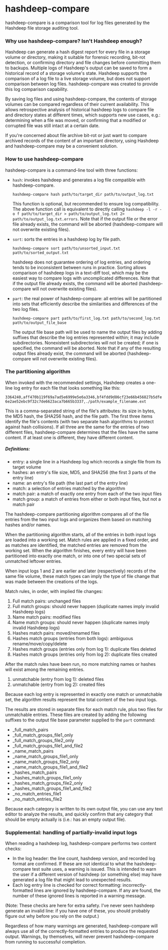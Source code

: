 # hashdeep-compare
hashdeep-compare is a comparison tool for log files generated by the Hashdeep file storage auditing tool.

### Why use hashdeep-compare? Isn't Hashdeep enough?
Hashdeep can generate a hash digest report for every file in a storage volume or directory, making it suitable for forensic recording, bit-rot detection, or confirming directory and file changes before committing them to backups. Multiple logs of Hashdeep's output can be saved to form a historical record of a storage volume's state. Hashdeep supports the comparison of a log file to a live storage volume, but does not support comparison between log files. hashdeep-compare was created to provide this log comparison capability.

By saving log files and using hashdeep-compare, the contents of storage volumes can be compared regardless of their current availability. This allows retrospective analysis of historical hashdeep logs to compare file and directory states at different times, which supports new use cases, e.g.: determining when a file was moved, or confirming that a modified or corrupted file was still intact at a certain date. 

If you're concerned about file archive bit-rot or just want to compare archived records of the content of an important directory, using Hashdeep and hashdeep-compare may be a convenient solution.

### How to use hashdeep-compare
hashdeep-compare is a command-line tool with three functions:
* `hash`: invokes hashdeep and generates a log file compatible with hashdeep-compare.
    
    `hashdeep-compare hash path/to/target_dir path/to/output_log.txt`
    
    This function is optional, but recommended to ensure log compatibility. The above function call is equivalent to directly calling 
    `hashdeep -l -r -o f path/to/target_dir > path/to/output_log.txt 2> path/to/output_log.txt.errors`. Note that if the output file or the error file already exists, the command will be aborted (hashdeep-compare will not overwrite existing files).
    
* `sort`: sorts the entries in a hashdeep log by file path.

    `hashdeep-compare sort path/to/unsorted_input.txt path/to/sorted_output.txt`
    
    hashdeep does not guarantee ordering of log entries, and ordering tends to be inconsistent between runs in practice. Sorting allows comparison of hashdeep logs in a text-diff tool, which may be the easiest way to compare logs with uncomplicated differences. Note that if the output file already exists, the command will be aborted (hashdeep-compare will not overwrite existing files).
* `part`: the real power of hashdeep-compare: all entries will be partitioned into sets that efficiently describe the similarities and differences of the two log files.

    `hashdeep-compare part path/to/first_log.txt path/to/second_log.txt path/to/output_file_base`
    
    The output file base path will be used to name the output files by adding suffixes that describe the log entries represented within; it may include subdirectories. Nonexistent subdirectories will not be created; if one is specified, the command will be aborted. Note that if any of the resulting output files already exist, the command will be aborted (hashdeep-compare will not overwrite existing files).

### The partitioning algorithm

When invoked with the recommended settings, Hashdeep creates a one-line log entry for each file that looks something like this:

`3364240,aff470b119f69a7ad5e6999e5e6a3346,bf4fdd9d86cf23e66b456827b5dfe6e2ae52ebc9f32c7de6623aca7b665b3337,./path/example_filename.ext`

This is a comma-separated string of the file's attributes: its size in bytes, the MD5 hash, the SHA256 hash, and the file path. The first three items identify the file's contents (with two separate hash algorithms to protect against hash collisions). If all three are the same for the entries of two different files, hashdeep-compare determines that the files have the same content. If at least one is different, they have different content.

##### Definitions:
* entry: a single line in a Hashdeep log which records a single file from its target volume
* hashes: an entry's file size, MD5, and SHA256 (the first 3 parts of the entry line)
* name: an entry's file path (the last part of the entry line)
* match: a selection of entries matched by the algorithm
* match pair: a match of exactly one entry from each of the two input files
* match group: a match of entries from either or both input files, but not a match pair

The hashdeep-compare partitioning algorithm compares all of the file entries from the two input logs and organizes them based on matching hashes and/or names. 

When the partitioning algorithm starts, all of the entries in both input logs are loaded into a working set. Match rules are applied in a fixed order, and as matches are identified, the matched entries are removed from the working set. When the algorithm finishes, every entry will have been partitioned into exactly one match, or into one of two special sets of unmatched leftover entries.

When input logs 1 and 2 are earlier and later (respectively) records of the same file volume, these match types can imply the type of file change that was made between the creations of the logs.

Match rules, in order, with implied file changes:
1. Full match pairs: unchanged files
1. Full match groups: should never happen (duplicate names imply invalid Hashdeep logs)
1. Name match pairs: modified files
1. Name match groups: should never happen (duplicate names imply invalid Hashdeep logs)
1. Hashes match pairs: moved/renamed files
1. Hashes match groups (entries from both logs): ambiguous rename/move/copy/delete
1. Hashes match groups (entries only from log 1): duplicate files deleted
1. Hashes match groups (entries only from log 2): duplicate files created

After the match rules have been run, no more matching names or hashes will exist among the remaining entries.
1. unmatchable (entry from log 1): deleted files
1. unmatchable (entry from log 2): created files


Because each log entry is represented in exactly one match or unmatchable set, the algorithm results represent the total content of the two input logs.

The results are stored in separate files for each match rule, plus two files for unmatchable entries. These files are created by adding the following suffixes to the output file base parameter supplied to the `part` command:
* _full_match_pairs
* _full_match_groups_file1_only
* _full_match_groups_file2_only
* _full_match_groups_file1_and_file2
* _name_match_pairs
* _name_match_groups_file1_only
* _name_match_groups_file2_only
* _name_match_groups_file1_and_file2
* _hashes_match_pairs
* _hashes_match_groups_file1_only
* _hashes_match_groups_file2_only
* _hashes_match_groups_file1_and_file2
* _no_match_entries_file1
* _no_match_entries_file2

Because each category is written to its own output file, you can use any text editor to analyze the results, and quickly confirm that any category that should be empty actually is (i.e.: has an empty output file).

### Supplemental: handling of partially-invalid input logs
When reading a hashdeep log, hashdeep-compare performs two content checks:
* In the log header: the line count, hashdeep version, and recorded log format are confirmed. If these are not identical to what the hashdeep-compare test suite uses, a warning is issued. This is intended to warn the user if a different version of hashdeep (or something else) may have generated a log file that might lead to unexpected results.
* Each log entry line is checked for correct formatting: incorrectly-formatted lines are ignored by hashdeep-compare. If any are found, the number of these ignored lines is reported in a warning message.
  
(Note: These checks are here for extra safety. I've never seen hashdeep generate an invalid line: if you have one of these, you should probably figure out why before you rely on the output.)

Regardless of how many warnings are generated, hashdeep-compare will always use all of the correctly-formatted entries to produce the requested output. Warnings, by themselves, will never prevent hashdeep-compare from running to successful completion.


